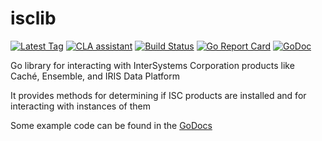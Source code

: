 # isclib
[![Latest Tag](https://img.shields.io/github/tag/ontariosystems/isclib.svg)](https://github.com/ontariosystems/isclib/tags)
[![CLA assistant](https://cla-assistant.io/readme/badge/ontariosystems/isclib)](https://cla-assistant.io/ontariosystems/isclib)
[![Build Status](https://github.com/ontariosystems/isclib/actions/workflows/test.yml/badge.svg)](https://github.com/ontariosystems/isclib/actions/workflows/test.yml)
[![Go Report Card](https://goreportcard.com/badge/github.com/ontariosystems/isclib/v2)](https://goreportcard.com/report/github.com/ontariosystems/isclib/v2)
[![GoDoc](https://godoc.org/github.com/ontariosystems/isclib/v2?status.svg)](https://godoc.org/github.com/ontariosystems/isclib/v2)

Go library for interacting with InterSystems Corporation products like Caché, Ensemble, and IRIS Data Platform

It provides methods for determining if ISC products are installed and for interacting with instances of them

Some example code can be found in the [GoDocs](https://godoc.org/github.com/ontariosystems/isclib/v2)
